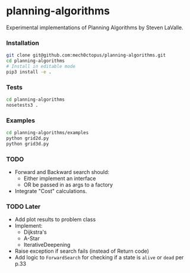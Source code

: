 # planning-algorithms
Experimental implementations of Planning Algorithms by Steven LaValle.

### Installation
```bash
git clone git@github.com:mech0ctopus/planning-algorithms.git
cd planning-algorithms
# Install in editable mode
pip3 install -e .
```

### Tests
```bash
cd planning-algorithms
nosetests3 .
```

### Examples
```bash
cd planning-algorithms/examples
python grid2d.py
python grid3d.py
```

### TODO
- Forward and Backward search should:
    - Either implement an interface
    - OR be passed in as args to a factory
- Integrate "Cost" calculations.

### TODO Later
- Add plot results to problem class
- Implement:
    - Dijkstra's
    - A-Star
    - IterativeDeepening
- Raise exception if search fails (instead of Return code)
- Add logic to `ForwardSearch` for checking if a state is `alive` or `dead` per p.33